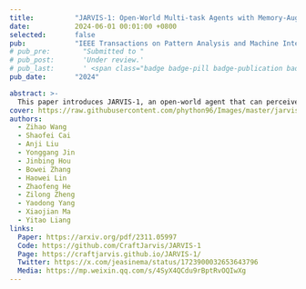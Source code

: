 ```yaml
---
title:          "JARVIS-1: Open-World Multi-task Agents with Memory-Augmented Multimodal Language Models"
date:           2024-06-01 00:01:00 +0800
selected:       false 
pub:            "IEEE Transactions on Pattern Analysis and Machine Intelligence (TPAMI)"
# pub_pre:        "Submitted to "
# pub_post:       'Under review.'
# pub_last:       ' <span class="badge badge-pill badge-publication badge-success">Spotlight</span>'
pub_date:       "2024"

abstract: >-
  This paper introduces JARVIS-1, an open-world agent that can perceive multimodal input (visual observations and human instructions), generate sophisticated plans, and perform embodied control, all within the popular yet challenging open-world Minecraft universe. Specifically, we develop JARVIS-1 on top of pre-trained multimodal language models, which map visual observations and textual instructions to plans. The plans will be ultimately dispatched to the goal-conditioned controllers. 
cover: https://raw.githubusercontent.com/phython96/Images/master/jarvis-1-logo.png 
authors:
  - Zihao Wang
  - Shaofei Cai 
  - Anji Liu
  - Yonggang Jin
  - Jinbing Hou
  - Bowei Zhang
  - Haowei Lin
  - Zhaofeng He
  - Zilong Zheng
  - Yaodong Yang
  - Xiaojian Ma
  - Yitao Liang
links:
  Paper: https://arxiv.org/pdf/2311.05997
  Code: https://github.com/CraftJarvis/JARVIS-1
  Page: https://craftjarvis.github.io/JARVIS-1/
  Twitter: https://x.com/jeasinema/status/1723900032653643796
  Media: https://mp.weixin.qq.com/s/4SyX4QCdu9rBptRvOQIwXg
---
```

